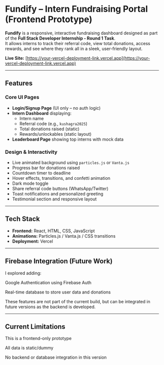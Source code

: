 # Fundify – Intern Fundraising Portal (Frontend Prototype)

**Fundify** is a responsive, interactive fundraising dashboard designed as part of the **Full Stack Developer Internship - Round 1 Task**.  
It allows interns to track their referral code, view total donations, access rewards, and see where they rank all in a sleek, user-friendly layout.

**Live Site:** [https://your-vercel-deployment-link.vercel.app](https://your-vercel-deployment-link.vercel.app)

---

## Features

### Core UI Pages
- **Login/Signup Page** (UI only – no auth logic)
- **Intern Dashboard** displaying:
  - Intern name  
  - Referral code (e.g., `kushagra2025`)  
  - Total donations raised (static)  
  - Rewards/unlockables (static layout)
- **Leaderboard Page** showing top interns with mock data

### Design & Interactivity
- Live animated background using `particles.js` or `Vanta.js`
- Progress bar for donations raised
- Countdown timer to deadline
- Hover effects, transitions, and confetti animation
- Dark mode toggle
- Share referral code buttons (WhatsApp/Twitter)
- Toast notifications and personalized greeting
- Testimonial section and responsive layout

---

## Tech Stack

- **Frontend:** React, HTML, CSS, JavaScript  
- **Animations:** Particles.js / Vanta.js / CSS transitions  
- **Deployment:** Vercel  

---

## Firebase Integration (Future Work)
I explored adding:

Google Authentication using Firebase Auth

Real-time database to store user data and donations

These features are not part of the current build, but can be integrated in future versions as the backend is developed.

---

## Current Limitations
This is a frontend-only prototype

All data is static/dummy

No backend or database integration in this version

